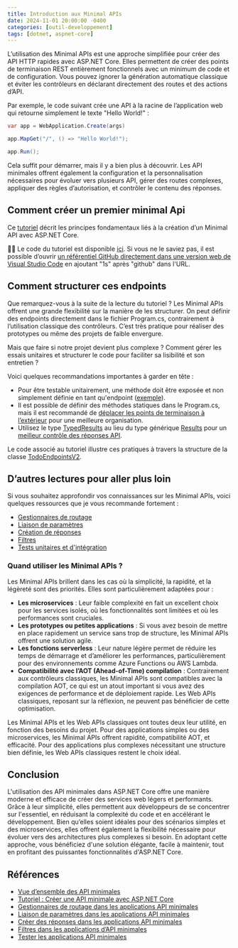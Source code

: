 ```yaml
---
title: Introduction aux Minimal APIs
date: 2024-11-01 20:00:00 -0400
categories: [outil-developpement]
tags: [dotnet, aspnet-core]
---
```


L’utilisation des Minimal APIs est une approche simplifiée pour créer des API HTTP rapides avec ASP.NET Core. Elles permettent de créer des points de terminaison REST entièrement fonctionnels avec un minimum de code et de configuration. Vous pouvez ignorer la génération automatique classique et éviter les contrôleurs en déclarant directement des routes et des actions d’API. 

Par exemple, le code suivant crée une API à la racine de l’application web qui retourne simplement le texte "Hello World!" : 

```csharp
var app = WebApplication.Create(args)

app.MapGet("/", () => "Hello World!");

app.Run();
```

Cela suffit pour démarrer, mais il y a bien plus à découvrir. Les API minimales offrent également la configuration et la personnalisation nécessaires pour évoluer vers plusieurs API, gérer des routes complexes, appliquer des règles d’autorisation, et contrôler le contenu des réponses.

## Comment créer un premier minimal Api

Ce [tutoriel](https://learn.microsoft.com/fr-ca/aspnet/core/tutorials/min-web-api?view=aspnetcore-8.0&tabs=visual-studio) décrit les principes fondamentaux liés à la création d’un Minimal API avec ASP.NET Core.

👨‍💻 Le code du tutoriel est disponible [ici](https://github1s.com/dotnet/AspNetCore.Docs/tree/main/aspnetcore/tutorials/min-web-api/samples/8.x). Si vous ne le saviez pas, il est possible d’ouvrir [un référentiel GitHub directement dans une version web de Visual Studio Code](https://github.com/conwnet/github1s) en ajoutant "1s" après "github" dans l'URL.

## Comment structurer ces endpoints

Que remarquez-vous à la suite de la lecture du tutoriel ? Les Minimal APIs offrent une grande flexibilité sur la manière de les structurer. On peut définir des endpoints directement dans le fichier Program.cs, contrairement à l’utilisation classique des contrôleurs. C’est très pratique pour réaliser des prototypes ou même des projets de faible envergure.

Mais que faire si notre projet devient plus complexe ? Comment gérer les essais unitaires et structurer le code pour faciliter sa lisibilité et son entretien ?

Voici quelques recommandations importantes à garder en tête :

- Pour être testable unitairement, une méthode doit être exposée et non simplement définie en tant qu'endpoint ([exemple](https://github.com/dotnet/AspNetCore.Docs.Samples/blob/main/fundamentals/minimal-apis/samples/MinApiTestsSample/UnitTests/TodoMoqTests.cs)).
- Il est possible de définir des méthodes statiques dans le Program.cs, mais il est recommandé de [déplacer les points de terminaison à l’extérieur](https://learn.microsoft.com/fr-ca/aspnet/core/fundamentals/minimal-apis/route-handlers?view=aspnetcore-8.0#endpoint-defined-outside-of-programcs) pour une meilleure organisation.
- Utilisez le type [TypedResults](https://learn.microsoft.com/fr-fr/dotnet/api/microsoft.aspnetcore.http.typedresults?view=aspnetcore-8.0) au lieu du type générique [Results](https://learn.microsoft.com/fr-fr/dotnet/api/microsoft.aspnetcore.http.results?view=aspnetcore-8.0) pour un [meilleur contrôle des réponses API](https://learn.microsoft.com/fr-ca/aspnet/core/tutorials/min-web-api?view=aspnetcore-8.0&tabs=visual-studio#use-the-typedresults-api).

Le code associé au tutoriel illustre ces pratiques à travers la structure de la classe [TodoEndpointsV2](https://github.com/dotnet/AspNetCore.Docs.Samples/blob/main/fundamentals/minimal-apis/samples/MinApiTestsSample/WebMinRouteGroup/TodoEndpointsV2.cs).

## D’autres lectures pour aller plus loin

Si vous souhaitez approfondir vos connaissances sur les Minimal APIs, voici quelques ressources que je vous recommande fortement :

- [Gestionnaires de routage](https://learn.microsoft.com/fr-ca/aspnet/core/fundamentals/minimal-apis/route-handlers?view=aspnetcore-8.0)
- [Liaison de paramètres](https://learn.microsoft.com/fr-ca/aspnet/core/fundamentals/minimal-apis/parameter-binding?view=aspnetcore-8.0)
- [Création de réponses](https://learn.microsoft.com/fr-ca/aspnet/core/fundamentals/minimal-apis/responses?view=aspnetcore-8.0)
- [Filtres](https://learn.microsoft.com/fr-ca/aspnet/core/fundamentals/minimal-apis/min-api-filters?view=aspnetcore-8.0)
- [Tests unitaires et d'intégration](https://learn.microsoft.com/fr-ca/aspnet/core/fundamentals/minimal-apis/test-min-api?view=aspnetcore-8.0)

### Quand utiliser les Minimal APIs ?

Les Minimal APIs brillent dans les cas où la simplicité, la rapidité, et la légèreté sont des priorités. Elles sont particulièrement adaptées pour :

- **Les microservices** : Leur faible complexité en fait un excellent choix pour les services isolés, où les fonctionnalités sont limitées et où les performances sont cruciales.
- **Les prototypes ou petites applications** : Si vous avez besoin de mettre en place rapidement un service sans trop de structure, les Minimal APIs offrent une solution agile.
- **Les fonctions serverless** : Leur nature légère permet de réduire les temps de démarrage et d’améliorer les performances, particulièrement pour des environnements comme Azure Functions ou AWS Lambda.
- **Compatibilité avec l’AOT (Ahead-of-Time) compilation** : Contrairement aux contrôleurs classiques, les Minimal APIs sont compatibles avec la compilation AOT, ce qui est un atout important si vous avez des exigences de performance et de déploiement rapide. Les Web APIs classiques, reposant sur la réflexion, ne peuvent pas bénéficier de cette optimisation.

Les Minimal APIs et les Web APIs classiques ont toutes deux leur utilité, en fonction des besoins du projet. Pour des applications simples ou des microservices, les Minimal APIs offrent rapidité, compatibilité AOT, et efficacité. Pour des applications plus complexes nécessitant une structure bien définie, les Web APIs classiques restent le choix idéal.

## Conclusion 

L'utilisation des API minimales dans ASP.NET Core offre une manière moderne et efficace de créer des services web légers et performants. Grâce à leur simplicité, elles permettent aux développeurs de se concentrer sur l'essentiel, en réduisant la complexité du code et en accélérant le développement. Bien qu’elles soient idéales pour des scénarios simples et des microservices, elles offrent également la flexibilité nécessaire pour évoluer vers des architectures plus complexes si besoin. En adoptant cette approche, vous bénéficiez d'une solution élégante, facile à maintenir, tout en profitant des puissantes fonctionnalités d'ASP.NET Core.

## Références 

- [Vue d’ensemble des API minimales](https://learn.microsoft.com/fr-ca/aspnet/core/fundamentals/minimal-apis/overview?view=aspnetcore-8.0)
- [Tutoriel : Créer une API minimale avec ASP.NET Core](https://learn.microsoft.com/fr-ca/aspnet/core/tutorials/min-web-api?view=aspnetcore-8.0&tabs=visual-studio)
- [Gestionnaires de routage dans les applications API minimales](https://learn.microsoft.com/fr-ca/aspnet/core/fundamentals/minimal-apis/route-handlers?view=aspnetcore-8.0)
- [Liaison de paramètres dans les applications API minimales](https://learn.microsoft.com/fr-ca/aspnet/core/fundamentals/minimal-apis/parameter-binding?view=aspnetcore-8.0)
- [Créer des réponses dans les applications API minimales](https://learn.microsoft.com/fr-ca/aspnet/core/fundamentals/minimal-apis/responses?view=aspnetcore-8.0)
- [Filtres dans les applications d’API minimales](https://learn.microsoft.com/fr-ca/aspnet/core/fundamentals/minimal-apis/min-api-filters?view=aspnetcore-8.0)
- [Tester les applications API minimales](https://learn.microsoft.com/fr-ca/aspnet/core/fundamentals/minimal-apis/test-min-api?view=aspnetcore-8.0)
